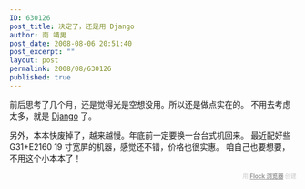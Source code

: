 ```yaml
---
ID: 630126
post_title: 决定了，还是用 Django
author: 南 靖男
post_date: 2008-08-06 20:51:40
post_excerpt: ""
layout: post
permalink: 2008/08/630126
published: true
---
```

前后思考了几个月，还是觉得光是空想没用。所以还是做点实在的。
不用去考虑太多，就是 <a href="http://www.djangoproject.com/">Django</a> 了。

另外，本本快废掉了，越来越慢。年底前一定要换一台台式机回来。
最近配好些 G31+E2160 19 寸宽屏的机器，感觉还不错，价格也很实惠。
咱自己也要想要，不用这个小本本了！
   <div class="flockcredit" style="text-align: right; color: #CCC; font-size: x-small;">用 <a href="http://www.flock.com/blogged-with-flock" style="color: #999; font-weight: bold;" target="_new" title="Flock Browser">Flock 浏览器</a> 创建</div>